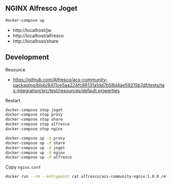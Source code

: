 ## NGINX Alfresco Joget

```bash
docker-compose up
```

- http://localhost/jw
- http://localhost/alfresco
- http://localhost/share


## Development

Resource

- https://github.com/Alfresco/acs-community-packaging/blob/8411ce5aa224fc88131a1dd7b58d4ae59215b7df/tests/tas-integration/src/test/resources/default.properties


Restart

```bash
docker-compose stop joget
docker-compose stop proxy
docker-compose stop share
docker-compose stop alfresco
docker-compose stop nginx

docker-compose up -d proxy
docker-compose up -d share
docker-compose up -d joget
docker-compose up -d nginx
docker-compose up -d alfresco
```

Copy `nginx.conf`

```bash
docker run --rm --entrypoint cat alfresco/acs-community-ngnix:1.0.0 /etc/nginx/nginx.conf > nginx/proxy.conf
```